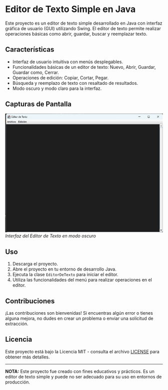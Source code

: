 # Editor de Texto Simple en Java

Este proyecto es un editor de texto simple desarrollado en Java con interfaz gráfica de usuario (GUI) utilizando Swing. El editor de texto permite realizar operaciones básicas como abrir, guardar, buscar y reemplazar texto.

## Características

- Interfaz de usuario intuitiva con menús desplegables.
- Funcionalidades básicas de un editor de texto: Nuevo, Abrir, Guardar, Guardar como, Cerrar.
- Operaciones de edición: Copiar, Cortar, Pegar.
- Búsqueda y reemplazo de texto con resaltado de resultados.
- Modo oscuro y modo claro para la interfaz.

## Capturas de Pantalla

![Captura de pantalla 1](screenshots/screenshot1.png)
*Interfaz del Editor de Texto en modo oscuro*

## Uso

1. Descarga el proyecto.
2. Abre el proyecto en tu entorno de desarrollo Java.
3. Ejecuta la clase `EditorDeTexto` para iniciar el editor.
4. Utiliza las funcionalidades del menú para realizar operaciones en el editor.

## Contribuciones

¡Las contribuciones son bienvenidas! Si encuentras algún error o tienes alguna mejora, no dudes en crear un problema o enviar una solicitud de extracción.

## Licencia

Este proyecto está bajo la Licencia MIT - consulta el archivo [LICENSE](LICENSE) para obtener más detalles.

---
**NOTA:** Este proyecto fue creado con fines educativos y prácticos. Es un editor de texto simple y puede no ser adecuado para su uso en entornos de producción.

